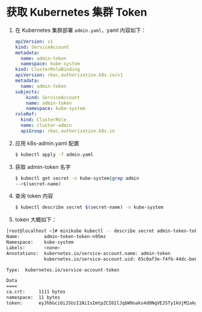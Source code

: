 # 获取 Kubernetes 集群 Token

1. 在 Kubernetes 集群部署 `admin.yaml`，yaml 内容如下：

   ```yaml
   apiVersion: v1
   kind: ServiceAccount
   metadata:
     name: admin-token
     namespace: kube-system
   kind: ClusterRoleBinding
   apiVersion: rbac.authorization.k8s.io/v1
   metadata:
     name: admin-token
   subjects:
       kind: ServiceAccount
       name: admin-token
       namespace: kube-system
   roleRef:
     kind: ClusterRole
     name: cluster-admin
     apiGroup: rbac.authorization.k8s.io
   ```

2. 应用 k8s-admin.yaml 配置

   ```bash
   $ kubectl apply -f admin.yaml
   ```

3. 获取 admin-token 名字

   ```bash
   $ kubectl get secret -n kube-system|grep admin
   -->$(secret-name)
   ```

4. 查询 token 内容

   ```bash
   $ kubectl describe secret $(secret-name) -n kube-system 

5.  token 大概如下：

   ```bash
   [root@localhost ~]# minikube kubectl -- describe secret admin-token-token-n95mz -n kube-system
   Name:         admin-token-token-n95mz
   Namespace:    kube-system
   Labels:       <none>
   Annotations:  kubernetes.io/service-account.name: admin-token
                 kubernetes.io/service-account.uid: 65c0af3e-f4fb-44dc-be8b-db0ca303b541
   
   Type:  kubernetes.io/service-account-token
   
   Data
   ====
   ca.crt:     1111 bytes
   namespace:  11 bytes
   token:      eyJhbGciOiJSUzI1NiIsImtpZCI6IlJqbW9oaks4d0NqVEJSTy1kUjM2akgxSzlDblZTXzBNMFJoQ0dRblBzLWsifQ.eyJpc3MiOiJrdWJlcm5ldGVzL3NlcnZpY2VhY2NvdW50Iiwia3ViZXJuZXRlcy5pby9zZXJ2aWNlYWNjb3VudC9uYW1lc3BhY2UiOiJrdWJlLXN5c3RlbSIsImt1YmVybmV0ZXMuaW8vc2VydmljZWFjY291bnQvc2VjcmV0Lm5hbWUiOiJhZG1pbi10b2tlbi10b2tlbi1uOTVteiIsImt1YmVybmV0ZXMuaW8vc2VydmljZWFjY291bnQvc2VydmljZS1hY2NvdW50Lm5hbWUiOiJhZG1pbi10b2tlbiIsImt1YmVybmV0ZXMuaW8vc2VydmljZWFjY291bnQvc2VydmljZS1hY2NvdW50LnVpZCI6IjY1YzBhZjNlLWY0ZmItNDRkYy1iZThiLWRiMGNhMzAzYjU0MSIsInN1YiI6InN5c3RlbTpzZXJ2aWNlYWNjb3VudDprdWJlLXN5c3RlbTphZG1pbi10b2tlbiJ9.cUAJXfVZbmacNRvfLebjkHOQysLKMBAAoC_pVwCaWR6HrQucsYKtgY007OKdQsJdydB28Ofxtlo4tI393ktQx6Z1_VXv11XYFg3pUgmrjoZF21rdIvVDZZD4TT6sdiAf1LqRqDxDOaxnD0aCC8DQ3Xi7nM5SKLU9MPHMFf5R5SJcLfp8u806rGRxM8GWeWPupSNAa31Wjr0ALXHHUFebT81PEt280Bihm3I6OHzIF3tC1douuEy9kwFZkQD1enSb9-5982TM_B-ONrrPqNMWDAAVsnE4XA8IP9ku3mHyZ9iBr7fO93elf6dedqljaYFmV2xdDN6hMLNekJEf_ojSHg
   ```

